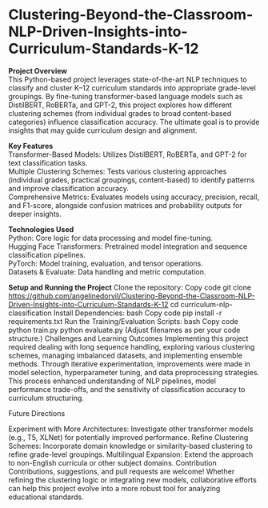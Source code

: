# Clustering-Beyond-the-Classroom-NLP-Driven-Insights-into-Curriculum-Standards-K-12

**Project Overview**  
This Python-based project leverages state-of-the-art NLP techniques to classify and cluster K–12 curriculum standards into appropriate grade-level groupings. By fine-tuning transformer-based language models such as DistilBERT, RoBERTa, and GPT-2, this project explores how different clustering schemes (from individual grades to broad content-based categories) influence classification accuracy. The ultimate goal is to provide insights that may guide curriculum design and alignment.

**Key Features**  
Transformer-Based Models: Utilizes DistilBERT, RoBERTa, and GPT-2 for text classification tasks.  
Multiple Clustering Schemes: Tests various clustering approaches (individual grades, practical groupings, content-based) to identify patterns and improve classification accuracy.  
Comprehensive Metrics: Evaluates models using accuracy, precision, recall, and F1-score, alongside confusion matrices and probability outputs for deeper insights.

**Technologies Used**  
Python: Core logic for data processing and model fine-tuning.  
Hugging Face Transformers: Pretrained model integration and sequence classification pipelines.  
PyTorch: Model training, evaluation, and tensor operations.  
Datasets & Evaluate: Data handling and metric computation.

**Setup and Running the Project**
Clone the repository:
Copy code
git clone https://github.com/angelinedorvil/Clustering-Beyond-the-Classroom-NLP-Driven-Insights-into-Curriculum-Standards-K-12
cd curriculum-nlp-classification
Install Dependencies:
bash
Copy code
pip install -r requirements.txt
Run the Training/Evaluation Scripts:
bash
Copy code
python train.py
python evaluate.py
(Adjust filenames as per your code structure.)
Challenges and Learning Outcomes
Implementing this project required dealing with long sequence handling, exploring various clustering schemes, managing imbalanced datasets, and implementing ensemble methods. Through iterative experimentation, improvements were made in model selection, hyperparameter tuning, and data preprocessing strategies. This process enhanced understanding of NLP pipelines, model performance trade-offs, and the sensitivity of classification accuracy to curriculum structuring.

Future Directions

Experiment with More Architectures: Investigate other transformer models (e.g., T5, XLNet) for potentially improved performance.
Refine Clustering Schemes: Incorporate domain knowledge or similarity-based clustering to refine grade-level groupings.
Multilingual Expansion: Extend the approach to non-English curricula or other subject domains.
Contribution
Contributions, suggestions, and pull requests are welcome! Whether refining the clustering logic or integrating new models, collaborative efforts can help this project evolve into a more robust tool for analyzing educational standards.
